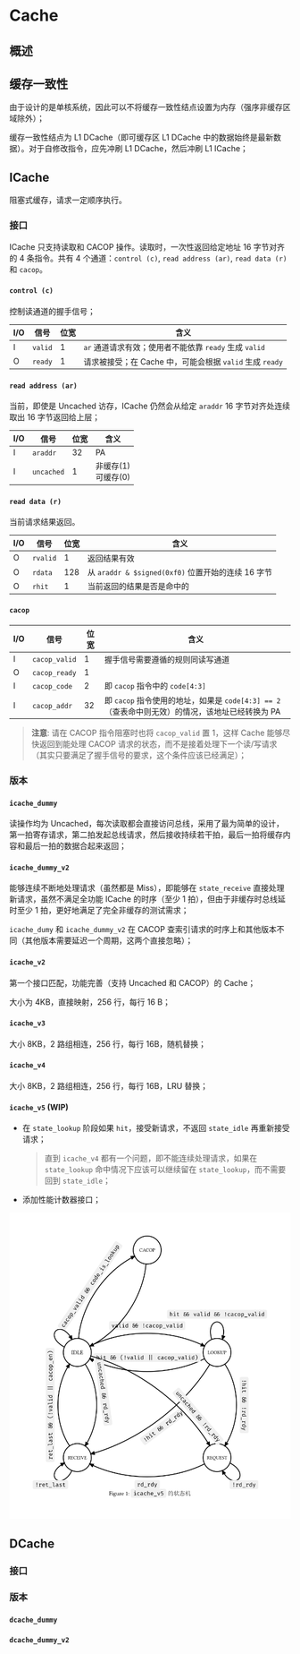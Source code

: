# Cache

## 概述

## 缓存一致性

由于设计的是单核系统，因此可以不将缓存一致性结点设置为内存（强序非缓存区域除外）；

缓存一致性结点为 L1 DCache（即可缓存区 L1 DCache 中的数据始终是最新数据）。对于自修改指令，应先冲刷 L1 DCache，然后冲刷 L1 ICache；

## ICache

阻塞式缓存，请求一定顺序执行。

### 接口

ICache 只支持读取和 CACOP 操作。读取时，一次性返回给定地址 16 字节对齐的 4 条指令。共有 4 个通道：`control (c)`, `read address (ar)`, `read data (r)` 和 `cacop`。

#### `control (c)`

控制读通道的握手信号；

| I/O 	| 信号    	| 位宽 	| 含义                                                              	|
|-----	|---------	|------	|-------------------------------------------------------------------	|
| I   	| `valid` 	| 1    	| `ar` 通道请求有效；使用者不能依靠 `ready` 生成 `valid` 	|
| O   	| `ready` 	| 1    	| 请求被接受；在 Cache 中，可能会根据 `valid` 生成 `ready`          	|

#### `read address (ar)`

当前，即使是 Uncached 访存，ICache 仍然会从给定 `araddr` 16 字节对齐处连续取出 16 字节返回给上层；

| I/O 	| 信号       	| 位宽 	| 含义                   	|
|-----	|------------	|------	|------------------------	|
| I   	| `araddr`   	| 32   	| PA                     	|
| I   	| `uncached` 	| 1    	| 非缓存(1)<br>可缓存(0) 	|

#### `read data (r)`

当前请求结果返回。

| I/O 	| 信号   	| 位宽 	| 含义                                               	|
|-----	|--------	|------	|----------------------------------------------------	|
| O   	| `rvalid` 	| 1    	| 返回结果有效                                       	|
| O   	| `rdata`  	| 128  	| 从 `araddr & $signed(0xf0)` 位置开始的连续 16 字节 	|
| O     | `rhit`    | 1     | 当前返回的结果是否是命中的                             | 

#### `cacop`

| I/O 	| 信号         	| 位宽 	| 含义                                                                                             	|
|-----	|--------------	|------	|--------------------------------------------------------------------------------------------------	|
| I     | `cacop_valid`    | 1     | 握手信号需要遵循的规则同读写通道 |
| O     | `cacop_ready` | 1     |  |
| I   	| `cacop_code` 	| 2    	| 即 `cacop` 指令中的 `code[4:3]`                                                                  	|
| I   	| `cacop_addr` 	| 32   	| 即 `cacop` 指令使用的地址，如果是 `code[4:3] == 2` （查表命中则无效）的情况，该地址已经转换为 PA 	|

> **注意**: 请在 CACOP 指令阻塞时也将 `cacop_valid` 置 1，这样 Cache 能够尽快返回到能处理 CACOP 请求的状态，而不是接着处理下一个读/写请求（其实只要满足了握手信号的要求，这个条件应该已经满足）；

### 版本

#### `icache_dummy`

读操作均为 Uncached，每次读取都会直接访问总线，采用了最为简单的设计，第一拍寄存请求，第二拍发起总线请求，然后接收持续若干拍，最后一拍将缓存内容和最后一拍的数据合起来返回；

#### `icache_dummy_v2`

能够连续不断地处理请求（虽然都是 Miss），即能够在 `state_receive` 直接处理新请求，虽然不满足全功能 ICache 的时序（至少 1 拍），但由于非缓存时总线延时至少 1 拍，更好地满足了完全非缓存的测试需求；

`icache_dumy` 和 `icache_dummy_v2` 在 CACOP 查索引请求的时序上和其他版本不同（其他版本需要延迟一个周期，这两个直接忽略）；

#### `icache_v2`

第一个接口匹配，功能完善（支持 Uncached 和 CACOP）的 Cache；

大小为 4KB，直接映射，256 行，每行 16 B；

#### `icache_v3`

大小 8KB，2 路组相连，256 行，每行 16B，随机替换；

#### `icache_v4`

大小 8KB，2 路组相连，256 行，每行 16B，LRU 替换；

#### `icache_v5` (WIP)

- 在 `state_lookup` 阶段如果 `hit`，接受新请求，不返回 `state_idle` 再重新接受请求；

    > 直到 `icache_v4` 都有一个问题，即不能连续处理请求，如果在 `state_lookup` 命中情况下应该可以继续留在 `state_lookup`，而不需要回到 `state_idle`；

- 添加性能计数器接口；

![状态机](images/icache_v5.svg)

## DCache

### 接口

### 版本

#### `dcache_dummy`

#### `dcache_dummy_v2`
